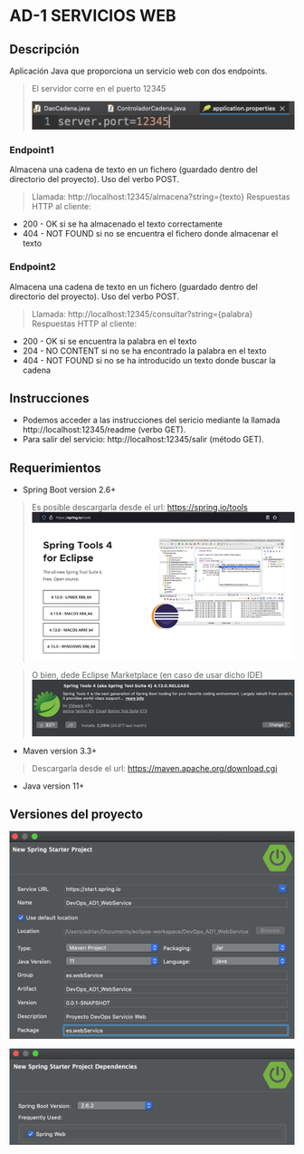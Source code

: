 # AD-1 SERVICIOS WEB

## Descripción

Aplicación Java que proporciona un servicio web con dos endpoints. 

> El servidor corre en el puerto 12345
> 
> ![img-port](https://github.com/bokdelajungla/DevOps_AD1_ServiciosWeb/blob/adri/DevOps_AD1_WebService/imgs/port.png)

### Endpoint1

Almacena una cadena de texto en un fichero (guardado dentro del directorio del proyecto). Uso del verbo POST.
> Llamada: http://localhost:12345/almacena?string={texto}
Respuestas HTTP al cliente:

- 200 - OK si se ha almacenado el texto correctamente
- 404 - NOT FOUND si no se encuentra el fichero donde almacenar el texto


### Endpoint2

Almacena una cadena de texto en un fichero (guardado dentro del directorio del proyecto). Uso del verbo POST.
> Llamada: http://localhost:12345/consultar?string={palabra}
Respuestas HTTP al cliente:

- 200 - OK si se encuentra la palabra en el texto
- 204 - NO CONTENT si no se ha encontrado la palabra en el texto
- 404 - NOT FOUND si no se ha introducido un texto donde buscar la cadena

## Instrucciones

- Podemos acceder a las instrucciones del sericio mediante la llamada http://localhost:12345/readme (verbo GET).
- Para salir del servicio: http://localhost:12345/salir (método GET).

## Requerimientos

- Spring Boot version 2.6+

> Es posible descargarla desde el url: https://spring.io/tools
> ![img-spring1](https://github.com/bokdelajungla/DevOps_AD1_ServiciosWeb/blob/adri/DevOps_AD1_WebService/imgs/spring_install1.png)

> O bien, dede Eclipse Marketplace (en caso de usar dicho IDE)
> ![img-spring2](https://github.com/bokdelajungla/DevOps_AD1_ServiciosWeb/blob/adri/DevOps_AD1_WebService/imgs/spring_install2.png)

- Maven version 3.3+
> Descargarla desde el url: https://maven.apache.org/download.cgi

- Java version 11+

## Versiones del proyecto

![img-spring2](https://github.com/bokdelajungla/DevOps_AD1_ServiciosWeb/blob/adri/DevOps_AD1_WebService/imgs/versions.png)

![img-spring2](https://github.com/bokdelajungla/DevOps_AD1_ServiciosWeb/blob/adri/DevOps_AD1_WebService/imgs/spring_version.png)
